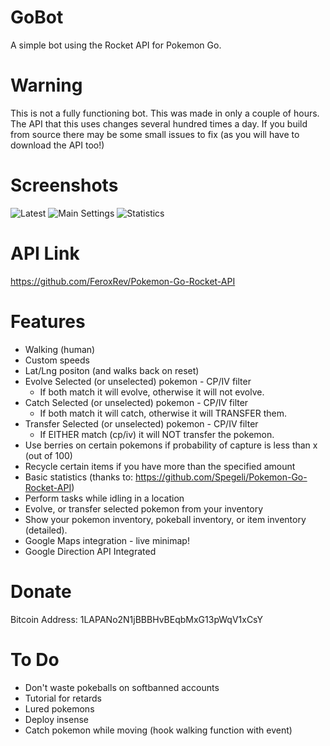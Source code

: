 # GoBot
A simple bot using the Rocket API for Pokemon Go.


# Warning
This is not a fully functioning bot. This was made in only a couple of hours. The API that this uses changes several hundred times a day.
If you build from source there may be some small issues to fix (as you will have to download the API too!)

# Screenshots
![Latest](http://i.imgur.com/exz22XW.gif)
![Main Settings](http://i.imgur.com/O5XTB2R.png)
![Statistics](http://i.imgur.com/fmS38kZ.png)

# API Link 
https://github.com/FeroxRev/Pokemon-Go-Rocket-API

# Features
- Walking (human)
- Custom speeds
- Lat/Lng positon (and walks back on reset)
- Evolve Selected (or unselected) pokemon - CP/IV filter
  - If both match it will evolve, otherwise it will not evolve.
- Catch Selected (or unselected) pokemon - CP/IV filter
  - If both match it will catch, otherwise it will TRANSFER them.
- Transfer Selected (or unselected) pokemon - CP/IV filter
  - If EITHER match (cp/iv) it will NOT transfer the pokemon.
- Use berries on certain pokemons if probability of capture is less than x (out of 100)
- Recycle certain items if you have more than the specified amount
- Basic statistics (thanks to: https://github.com/Spegeli/Pokemon-Go-Rocket-API)
- Perform tasks while idling in a location
- Evolve, or transfer selected pokemon from your inventory
- Show your pokemon inventory, pokeball inventory, or item inventory (detailed).
- Google Maps integration - live minimap!
- Google Direction API Integrated

# Donate
Bitcoin Address: 1LAPANo2N1jBBBHvBEqbMxG13pWqV1xCsY


# To Do
- Don't waste pokeballs on softbanned accounts
- Tutorial for retards
- Lured pokemons
- Deploy insense
- Catch pokemon while moving (hook walking function with event)
